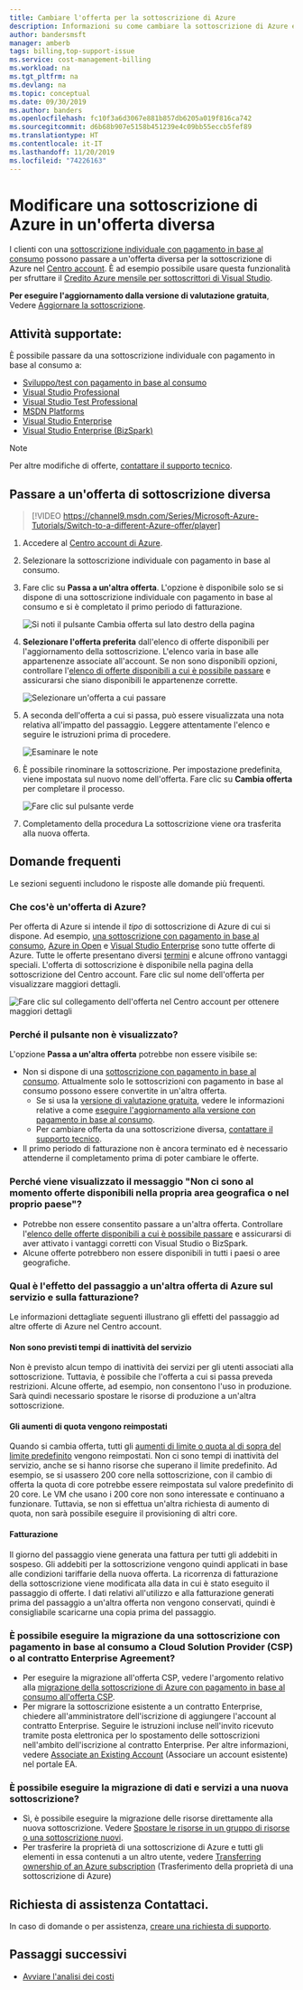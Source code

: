 ```yaml
---
title: Cambiare l'offerta per la sottoscrizione di Azure
description: Informazioni su come cambiare la sottoscrizione di Azure e passare a un'offerta diversa tramite il Centro account di Azure.
author: bandersmsft
manager: amberb
tags: billing,top-support-issue
ms.service: cost-management-billing
ms.workload: na
ms.tgt_pltfrm: na
ms.devlang: na
ms.topic: conceptual
ms.date: 09/30/2019
ms.author: banders
ms.openlocfilehash: fc10f3a6d3067e881b857db6205a019f816ca742
ms.sourcegitcommit: d6b68b907e5158b451239e4c09bb55eccb5fef89
ms.translationtype: HT
ms.contentlocale: it-IT
ms.lasthandoff: 11/20/2019
ms.locfileid: "74226163"
---
```

# <a name="change-your-azure-subscription-to-a-different-offer"></a>Modificare una sottoscrizione di Azure in un'offerta diversa

I clienti con una [sottoscrizione individuale con pagamento in base al consumo](https://azure.microsoft.com/offers/ms-azr-0003p/) possono passare a un'offerta diversa per la sottoscrizione di Azure nel [Centro account](https://account.windowsazure.com/Subscriptions). È ad esempio possibile usare questa funzionalità per sfruttare il [Credito Azure mensile per sottoscrittori di Visual Studio](https://azure.microsoft.com/pricing/member-offers/msdn-benefits-details/).

**Per eseguire l'aggiornamento dalla versione di valutazione gratuita**, Vedere [Aggiornare la sottoscrizione](billing-upgrade-azure-subscription.md).

## <a name="whats-supported"></a>Attività supportate:

È possibile passare da una sottoscrizione individuale con pagamento in base al consumo a:

- [Sviluppo/test con pagamento in base al consumo](https://azure.microsoft.com/offers/ms-azr-0023p/)
- [Visual Studio Professional](https://azure.microsoft.com/offers/ms-azr-0059p/)
- [Visual Studio Test Professional](https://azure.microsoft.com/offers/ms-azr-0060p/)
- [MSDN Platforms](https://azure.microsoft.com/offers/ms-azr-0062p/)
- [Visual Studio Enterprise](https://azure.microsoft.com/offers/ms-azr-0063p/)
- [Visual Studio Enterprise (BizSpark)](https://azure.microsoft.com/offers/ms-azr-0064p/)

> [!NOTE]
> Per altre modifiche di offerte, [contattare il supporto tecnico](https://portal.azure.com/?#blade/Microsoft_Azure_Support/HelpAndSupportBlade).
>
>

## <a name="switch-subscription-offer"></a>Passare a un'offerta di sottoscrizione diversa

> [!VIDEO https://channel9.msdn.com/Series/Microsoft-Azure-Tutorials/Switch-to-a-different-Azure-offer/player]
>
>

1. Accedere al [Centro account di Azure](https://account.windowsazure.com/Subscriptions).
1. Selezionare la sottoscrizione individuale con pagamento in base al consumo.
1. Fare clic su **Passa a un'altra offerta**. L'opzione è disponibile solo se si dispone di una sottoscrizione individuale con pagamento in base al consumo e si è completato il primo periodo di fatturazione.

   ![Si noti il pulsante Cambia offerta sul lato destro della pagina](./media/billing-how-to-switch-azure-offer/switchbutton.png)
1. **Selezionare l'offerta preferita** dall'elenco di offerte disponibili per l'aggiornamento della sottoscrizione. L'elenco varia in base alle appartenenze associate all'account. Se non sono disponibili opzioni, controllare l'[elenco di offerte disponibili a cui è possibile passare](#whats-supported) e assicurarsi che siano disponibili le appartenenze corrette.

   ![Selezionare un'offerta a cui passare](./media/billing-how-to-switch-azure-offer/selectoffer.png)
1. A seconda dell'offerta a cui si passa, può essere visualizzata una nota relativa all'impatto del passaggio. Leggere attentamente l'elenco e seguire le istruzioni prima di procedere.

   ![Esaminare le note](./media/billing-how-to-switch-azure-offer/thingstonote.png)
1. È possibile rinominare la sottoscrizione. Per impostazione predefinita, viene impostata sul nuovo nome dell'offerta. Fare clic su **Cambia offerta** per completare il processo.

   ![Fare clic sul pulsante verde](./media/billing-how-to-switch-azure-offer/confirmpage.png)
1. Completamento della procedura La sottoscrizione viene ora trasferita alla nuova offerta.

## <a name="frequently-asked-questions"></a>Domande frequenti
Le sezioni seguenti includono le risposte alle domande più frequenti.

### <a name="what-is-an-azure-offer"></a>Che cos'è un'offerta di Azure?

Per offerta di Azure si intende il *tipo* di sottoscrizione di Azure di cui si dispone. Ad esempio, [una sottoscrizione con pagamento in base al consumo](https://azure.microsoft.com/offers/ms-azr-0003p/), [Azure in Open](https://azure.microsoft.com/offers/ms-azr-0111p/) e [Visual Studio Enterprise](https://azure.microsoft.com/offers/ms-azr-0063p/) sono tutte offerte di Azure. Tutte le offerte presentano diversi [termini](https://azure.microsoft.com/support/legal/offer-details/) e alcune offrono vantaggi speciali. L'offerta di sottoscrizione è disponibile nella pagina della sottoscrizione del Centro account. Fare clic sul nome dell'offerta per visualizzare maggiori dettagli.

   ![Fare clic sul collegamento dell'offerta nel Centro account per ottenere maggiori dettagli](./media/billing-how-to-switch-azure-offer/offerlink.png)

### <a name="why-dont-i-see-the-button"></a>Perché il pulsante non è visualizzato?

L'opzione **Passa a un'altra offerta** potrebbe non essere visibile se:

* Non si dispone di una [sottoscrizione con pagamento in base al consumo](https://azure.microsoft.com/offers/ms-azr-0003p/). Attualmente solo le sottoscrizioni con pagamento in base al consumo possono essere convertite in un'altra offerta.
  * Se si usa la [versione di valutazione gratuita](https://azure.microsoft.com/free/), vedere le informazioni relative a come [eseguire l'aggiornamento alla versione con pagamento in base al consumo](billing-upgrade-azure-subscription.md).
  * Per cambiare offerta da una sottoscrizione diversa, [contattare il supporto tecnico](https://portal.azure.com/?#blade/Microsoft_Azure_Support/HelpAndSupportBlade).
* Il primo periodo di fatturazione non è ancora terminato ed è necessario attenderne il completamento prima di poter cambiare le offerte.

### <a name="why-do-i-see-there-are-no-offers-available-in-your-region-or-country-at-this-time"></a>Perché viene visualizzato il messaggio "Non ci sono al momento offerte disponibili nella propria area geografica o nel proprio paese"?

* Potrebbe non essere consentito passare a un'altra offerta. Controllare l'[elenco delle offerte disponibili a cui è possibile passare](#whats-supported) e assicurarsi di aver attivato i vantaggi corretti con Visual Studio o BizSpark.
* Alcune offerte potrebbero non essere disponibili in tutti i paesi o aree geografiche.

### <a name="what-does-switching-azure-offers-do-to-my-service-and-billing"></a>Qual è l'effetto del passaggio a un'altra offerta di Azure sul servizio e sulla fatturazione?

Le informazioni dettagliate seguenti illustrano gli effetti del passaggio ad altre offerte di Azure nel Centro account.

#### <a name="no-service-downtime"></a>Non sono previsti tempi di inattività del servizio

Non è previsto alcun tempo di inattività dei servizi per gli utenti associati alla sottoscrizione. Tuttavia, è possibile che l'offerta a cui si passa preveda restrizioni. Alcune offerte, ad esempio, non consentono l'uso in produzione. Sarà quindi necessario spostare le risorse di produzione a un'altra sottoscrizione.

#### <a name="quota-increases-are-reset"></a>Gli aumenti di quota vengono reimpostati

Quando si cambia offerta, tutti gli [aumenti di limite o quota al di sopra del limite predefinito](../azure-supportability/resource-manager-core-quotas-request.md) vengono reimpostati. Non ci sono tempi di inattività del servizio, anche se si hanno risorse che superano il limite predefinito. Ad esempio, se si usassero 200 core nella sottoscrizione, con il cambio di offerta la quota di core potrebbe essere reimpostata sul valore predefinito di 20 core. Le VM che usano i 200 core non sono interessate e continuano a funzionare. Tuttavia, se non si effettua un'altra richiesta di aumento di quota, non sarà possibile eseguire il provisioning di altri core.

#### <a name="billing"></a>Fatturazione

Il giorno del passaggio viene generata una fattura per tutti gli addebiti in sospeso. Gli addebiti per la sottoscrizione vengono quindi applicati in base alle condizioni tariffarie della nuova offerta. La ricorrenza di fatturazione della sottoscrizione viene modificata alla data in cui è stato eseguito il passaggio di offerte. I dati relativi all'utilizzo e alla fatturazione generati prima del passaggio a un'altra offerta non vengono conservati, quindi è consigliabile scaricarne una copia prima del passaggio.

### <a name="can-i-migrate-from-a-subscription-with-pay-as-you-go-rates-to-cloud-solution-provider-csp-or-enterprise-agreement-ea"></a>È possibile eseguire la migrazione da una sottoscrizione con pagamento in base al consumo a Cloud Solution Provider (CSP) o al contratto Enterprise Agreement?

* Per eseguire la migrazione all'offerta CSP, vedere l'argomento relativo alla [migrazione della sottoscrizione di Azure con pagamento in base al consumo all'offerta CSP](https://docs.microsoft.com/azure/cloud-solution-provider/migration/migration-from-payg-to-csp).
* Per migrare la sottoscrizione esistente a un contratto Enterprise, chiedere all'amministratore dell'iscrizione di aggiungere l'account al contratto Enterprise. Seguire le istruzioni incluse nell'invito ricevuto tramite posta elettronica per lo spostamento delle sottoscrizioni nell'ambito dell'iscrizione al contratto Enterprise. Per altre informazioni, vedere [Associate an Existing Account](https://ea.azure.com/helpdocs/associateExistingAccount) (Associare un account esistente) nel portale EA.

### <a name="can-i-migrate-data-and-services-to-a-new-subscription"></a>È possibile eseguire la migrazione di dati e servizi a una nuova sottoscrizione?

* Sì, è possibile eseguire la migrazione delle risorse direttamente alla nuova sottoscrizione. Vedere [Spostare le risorse in un gruppo di risorse o una sottoscrizione nuovi](../azure-resource-manager/resource-group-move-resources.md).
* Per trasferire la proprietà di una sottoscrizione di Azure e tutti gli elementi in essa contenuti a un altro utente, vedere [Transferring ownership of an Azure subscription](billing-subscription-transfer.md) (Trasferimento della proprietà di una sottoscrizione di Azure)

## <a name="need-help-contact-us"></a>Richiesta di assistenza Contattaci.

In caso di domande o per assistenza, [creare una richiesta di supporto](https://go.microsoft.com/fwlink/?linkid=2083458).

## <a name="next-steps"></a>Passaggi successivi
- [Avviare l'analisi dei costi](../cost-management/quick-acm-cost-analysis.md)
